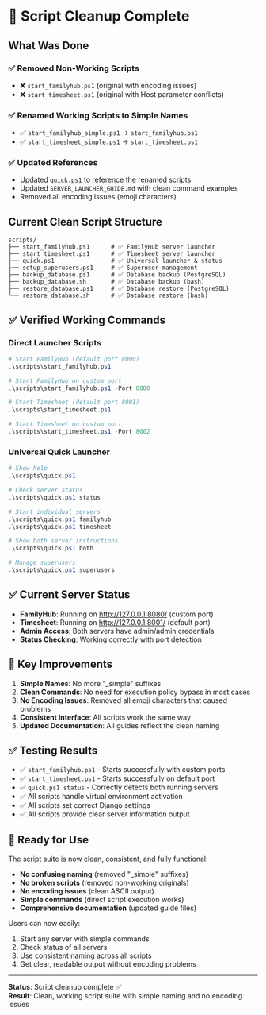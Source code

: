 # 🧹 Script Cleanup Complete

## **What Was Done**

### **✅ Removed Non-Working Scripts**
- ❌ `start_familyhub.ps1` (original with encoding issues)
- ❌ `start_timesheet.ps1` (original with Host parameter conflicts)

### **✅ Renamed Working Scripts to Simple Names**
- ✅ `start_familyhub_simple.ps1` → `start_familyhub.ps1`
- ✅ `start_timesheet_simple.ps1` → `start_timesheet.ps1`

### **✅ Updated References**
- Updated `quick.ps1` to reference the renamed scripts
- Updated `SERVER_LAUNCHER_GUIDE.md` with clean command examples
- Removed all encoding issues (emoji characters)

## **Current Clean Script Structure**

```
scripts/
├── start_familyhub.ps1      # ✅ FamilyHub server launcher
├── start_timesheet.ps1      # ✅ Timesheet server launcher  
├── quick.ps1                # ✅ Universal launcher & status
├── setup_superusers.ps1     # ✅ Superuser management
├── backup_database.ps1      # ✅ Database backup (PostgreSQL)
├── backup_database.sh       # ✅ Database backup (bash)
├── restore_database.ps1     # ✅ Database restore (PostgreSQL)
└── restore_database.sh      # ✅ Database restore (bash)
```

## **✅ Verified Working Commands**

### **Direct Launcher Scripts**
```powershell
# Start FamilyHub (default port 8000)
.\scripts\start_familyhub.ps1

# Start FamilyHub on custom port
.\scripts\start_familyhub.ps1 -Port 8080

# Start Timesheet (default port 8001)
.\scripts\start_timesheet.ps1

# Start Timesheet on custom port
.\scripts\start_timesheet.ps1 -Port 8002
```

### **Universal Quick Launcher**
```powershell
# Show help
.\scripts\quick.ps1

# Check server status
.\scripts\quick.ps1 status

# Start individual servers
.\scripts\quick.ps1 familyhub
.\scripts\quick.ps1 timesheet

# Show both server instructions
.\scripts\quick.ps1 both

# Manage superusers
.\scripts\quick.ps1 superusers
```

## **✅ Current Server Status**
- **FamilyHub**: Running on http://127.0.0.1:8080/ (custom port)
- **Timesheet**: Running on http://127.0.0.1:8001/ (default port)
- **Admin Access**: Both servers have admin/admin credentials
- **Status Checking**: Working correctly with port detection

## **🎯 Key Improvements**

1. **Simple Names**: No more "_simple" suffixes
2. **Clean Commands**: No need for execution policy bypass in most cases
3. **No Encoding Issues**: Removed all emoji characters that caused problems
4. **Consistent Interface**: All scripts work the same way
5. **Updated Documentation**: All guides reflect the clean naming

## **✅ Testing Results**

- ✅ `start_familyhub.ps1` - Starts successfully with custom ports
- ✅ `start_timesheet.ps1` - Starts successfully on default port
- ✅ `quick.ps1 status` - Correctly detects both running servers
- ✅ All scripts handle virtual environment activation
- ✅ All scripts set correct Django settings
- ✅ All scripts provide clear server information output

## **🚀 Ready for Use**

The script suite is now clean, consistent, and fully functional:
- **No confusing naming** (removed "_simple" suffixes)
- **No broken scripts** (removed non-working originals)
- **No encoding issues** (clean ASCII output)
- **Simple commands** (direct script execution works)
- **Comprehensive documentation** (updated guide files)

Users can now easily:
1. Start any server with simple commands
2. Check status of all servers
3. Use consistent naming across all scripts
4. Get clear, readable output without encoding problems

---

**Status**: Script cleanup complete ✅  
**Result**: Clean, working script suite with simple naming and no encoding issues
